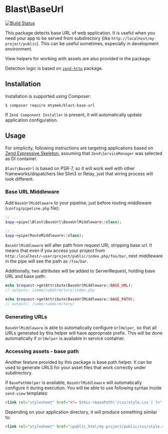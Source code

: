 Blast\BaseUrl
=============

[![Build Status](https://travis-ci.org/mtymek/blast-base-url.svg?branch=master)](https://travis-ci.org/mtymek/blast-base-url)
  
This package detects base URL of web application. It is useful when you need your app
to be served from subdirectory (like `http://localhost/my-project/public`). This can
be useful sometimes, especially in development environment.

View helpers for working with assets are also provided in the package.

Detection logic is based on [`zend-http`](https://github.com/zendframework/zend-http) 
package.

Installation
------------

Installation is supported using Composer:
```
$ composer require mtymek/blast-base-url
```

If `Zend Component Installer` is present, it will automatically update application configuration.

Usage
-----

For simplicity, following instructions are targeting applications based on 
[Zend Expressive Skeleton](https://github.com/zendframework/zend-expressive-skeleton),
assuming that `Zend\ServiceManager` was selected as DI container.
  
`Blast\BaseUrl` is based on PSR-7, so it will work well with other frameworks/dispatchers
like Slim3 or Relay, just that wiring process will look different.

### Base URL Middleware

Add `BaseUrlMiddleware` to your pipeline, just before routing middleware (`config/pipeline.php` file):

```php
// ...
$app->pipe(\Blast\BaseUrl\BaseUrlMiddleware::class);

// ...
$app->pipe(RouteMiddleware::class);
```

`BaseUrlMiddleware` will alter path from request URI, stripping base url. It means that
even if you access your project from `http:/localhost/~user/project/public/index.php/foo/bar`,
next middleware in the pipe will see the path as `/foo/bar`.

Additionally, two attributes will be added to ServerRequest, holding base URL and base path:

```php
echo $request->getAttribute(BaseUrlMiddleware::BASE_URL);   
// outputs: /some/subdirectory/index.php

echo $request->getAttribute(BaseUrlMiddleware::BASE_PATH);
// outputs: /some/subdirectory/
```

### Generating URLs

`BaseUrlMiddleware` is able to automatically configure `UrlHelper`, so that all URLs generated 
by this helper will have appropriate prefix. This will be done automatically if `UrlHelper`
is available in service container.

### Accessing assets - base path

Another feature provided by this package is base path helper. It can be used to generate URLS
for your asset files that work correctly under subdirectory. 

If `BasePathHelper` is available, `BaseUrlMiddleware` will automatically configure it during
execution. You will be able to use following syntax inside `zend-view` templates:

```html
<link rel="stylesheet" href="<?= $this->basePath('/css/style.css') ?>" />
```

Depending on your application directory, it will produce something similar to:

```html
<link rel="stylesheet" href="/public_html/my-project/public/css/style.css" />
```
